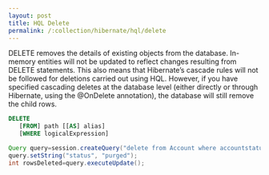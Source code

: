 ```yaml
---
layout: post
title: HQL Delete
permalink: /:collection/hibernate/hql/delete
---
```


DELETE removes the details of existing objects from the database. In-memory entities will not be updated to reflect changes resulting from DELETE statements. This also means that Hibernate’s cascade rules will not be followed for deletions carried out using HQL. However, if you have specified cascading deletes at the database level (either directly or through Hibernate, using the @OnDelete annotation), the database will still remove the child rows.

```sql
DELETE
   [FROM] path [[AS] alias]
   [WHERE logicalExpression]
```
```java
Query query=session.createQuery("delete from Account where accountstatus=:status");
query.setString("status", "purged");
int rowsDeleted=query.executeUpdate();
```

